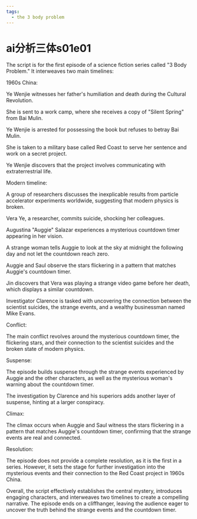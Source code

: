 ```yaml
---
tags:
  - the 3 body problem
---
```

# ai分析三体s01e01 

The script is for the first episode of a science fiction series called "3 Body Problem." It interweaves two main timelines:

1960s China:

Ye Wenjie witnesses her father's humiliation and death during the Cultural Revolution.

She is sent to a work camp, where she receives a copy of "Silent Spring" from Bai Mulin.

Ye Wenjie is arrested for possessing the book but refuses to betray Bai Mulin.

She is taken to a military base called Red Coast to serve her sentence and work on a secret project.

Ye Wenjie discovers that the project involves communicating with extraterrestrial life.

Modern timeline:

A group of researchers discusses the inexplicable results from particle accelerator experiments worldwide, suggesting that modern physics is broken.

Vera Ye, a researcher, commits suicide, shocking her colleagues.

Augustina "Auggie" Salazar experiences a mysterious countdown timer appearing in her vision.

A strange woman tells Auggie to look at the sky at midnight the following day and not let the countdown reach zero.

Auggie and Saul observe the stars flickering in a pattern that matches Auggie's countdown timer.

Jin discovers that Vera was playing a strange video game before her death, which displays a similar countdown.

Investigator Clarence is tasked with uncovering the connection between the scientist suicides, the strange events, and a wealthy businessman named Mike Evans.

Conflict:

The main conflict revolves around the mysterious countdown timer, the flickering stars, and their connection to the scientist suicides and the broken state of modern physics.

Suspense:

The episode builds suspense through the strange events experienced by Auggie and the other characters, as well as the mysterious woman's warning about the countdown timer.

The investigation by Clarence and his superiors adds another layer of suspense, hinting at a larger conspiracy.

Climax:

The climax occurs when Auggie and Saul witness the stars flickering in a pattern that matches Auggie's countdown timer, confirming that the strange events are real and connected.

Resolution:

The episode does not provide a complete resolution, as it is the first in a series. However, it sets the stage for further investigation into the mysterious events and their connection to the Red Coast project in 1960s China.

Overall, the script effectively establishes the central mystery, introduces engaging characters, and interweaves two timelines to create a compelling narrative. The episode ends on a cliffhanger, leaving the audience eager to uncover the truth behind the strange events and the countdown timer.


